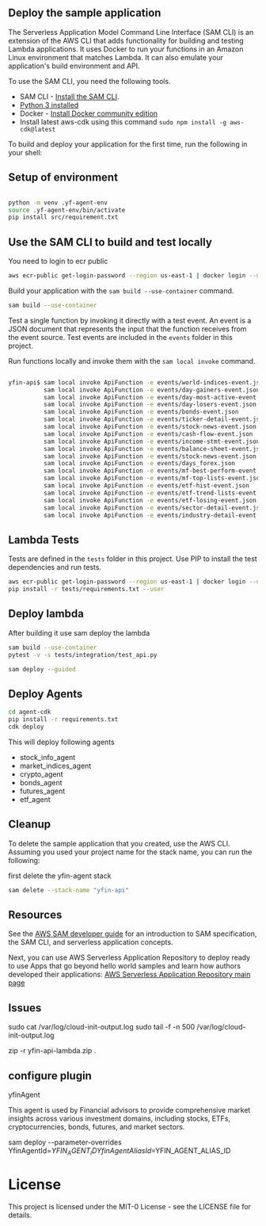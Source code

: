 ## Deploy the sample application

The Serverless Application Model Command Line Interface (SAM CLI) is an extension of the AWS CLI that adds functionality for building and testing Lambda applications. It uses Docker to run your functions in an Amazon Linux environment that matches Lambda. It can also emulate your application's build environment and API.

To use the SAM CLI, you need the following tools.

* SAM CLI - [Install the SAM CLI](https://docs.aws.amazon.com/serverless-application-model/latest/developerguide/serverless-sam-cli-install.html). 
* [Python 3 installed](https://www.python.org/downloads/)
* Docker - [Install Docker community edition](https://hub.docker.com/search/?type=edition&offering=community)
* Install latest aws-cdk using this command ```sudo npm install -g aws-cdk@latest```

To build and deploy your application for the first time, run the following in your shell:



## Setup of environment
```bash

python -m venv .yf-agent-env
source .yf-agent-env/bin/activate
pip install src/requirement.txt
```

## Use the SAM CLI to build and test locally


You need to login to ecr public 

```bash
aws ecr-public get-login-password --region us-east-1 | docker login --username AWS --password-stdin public.ecr.aws
```

Build your application with the `sam build --use-container` command.


```bash
sam build --use-container
```


Test a single function by invoking it directly with a test event. An event is a JSON document that represents the input that the function receives from the event source. Test events are included in the `events` folder in this project.

Run functions locally and invoke them with the `sam local invoke` command.

```bash

yfin-api$ sam local invoke ApiFunction -e events/world-indices-event.json
          sam local invoke ApiFunction -e events/day-gainers-event.json
          sam local invoke ApiFunction -e events/day-most-active-event.json
          sam local invoke ApiFunction -e events/day-losers-event.json
          sam local invoke ApiFunction -e events/bonds-event.json
          sam local invoke ApiFunction -e events/ticker-detail-event.json
          sam local invoke ApiFunction -e events/stock-news-event.json
          sam local invoke ApiFunction -e events/cash-flow-event.json
          sam local invoke ApiFunction -e events/income-stmt-event.json
          sam local invoke ApiFunction -e events/balance-sheet-event.json
          sam local invoke ApiFunction -e events/stock-news-event.json
          sam local invoke ApiFunction -e events/days_forex.json
          sam local invoke ApiFunction -e events/mf-best-perform-event.json
          sam local invoke ApiFunction -e events/mf-top-lists-event.json
          sam local invoke ApiFunction -e events/etf-hist-event.json          
          sam local invoke ApiFunction -e events/etf-trend-lists-event.json
          sam local invoke ApiFunction -e events/etf-losing-event.json
          sam local invoke ApiFunction -e events/sector-detail-event.json
          sam local invoke ApiFunction -e events/industry-detail-event.json ( not working)

```
## Lambda Tests

Tests are defined in the `tests` folder in this project. Use PIP to install the test dependencies and run tests.

```bash
aws ecr-public get-login-password --region us-east-1 | docker login --username AWS --password-stdin public.ecr.aws
pip install -r tests/requirements.txt --user

```

## Deploy lambda

After building it use sam deploy the lambda

```bash
sam build --use-container
pytest -v -s tests/integration/test_api.py

sam deploy --guided
```

## Deploy Agents

```bash
cd agent-cdk
pip install -r requirements.txt
cdk deploy
```
 This will deploy following agents
  * stock_info_agent
  * market_indices_agent
  * crypto_agent
  * bonds_agent
  * futures_agent
  * etf_agent
 
## Cleanup

To delete the sample application that you created, use the AWS CLI. Assuming you used your project name for the stack name, you can run the following:

first delete the yfin-agent stack 
```bash
sam delete --stack-name "yfin-api"
```

## Resources

See the [AWS SAM developer guide](https://docs.aws.amazon.com/serverless-application-model/latest/developerguide/what-is-sam.html) for an introduction to SAM specification, the SAM CLI, and serverless application concepts.

Next, you can use AWS Serverless Application Repository to deploy ready to use Apps that go beyond hello world samples and learn how authors developed their applications: [AWS Serverless Application Repository main page](https://aws.amazon.com/serverless/serverlessrepo/)

## Issues
sudo cat /var/log/cloud-init-output.log
sudo tail -f -n 500 /var/log/cloud-init-output.log

zip -r yfin-api-lambda.zip .

## configure plugin
yfinAgent

This agent is used by Financial advisors to provide comprehensive market insights across various investment domains, including stocks, ETFs, cryptocurrencies, bonds, futures, and market sectors.  


sam deploy --parameter-overrides YfinAgentId=$YFIN_AGENT_ID YfinAgentAliasId=$YFIN_AGENT_ALIAS_ID

# License
This project is licensed under the MIT-0 License - see the LICENSE file for details.

